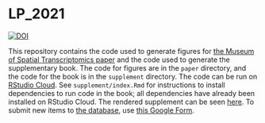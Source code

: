 # LP_2021

[![DOI](https://zenodo.org/badge/329703669.svg)](https://zenodo.org/badge/latestdoi/329703669)

This repository contains the code used to generate figures for [the Museum of Spatial Transcriptomics paper](https://www.biorxiv.org/content/10.1101/2021.05.11.443152v2) and the code used to generate the supplementary book. The code for figures are in the `paper` directory, and the code for the book is in the `supplement` directory. The code can be run on [RStudio Cloud](https://rstudio.cloud/project/2492054). See `supplement/index.Rmd` for instructions to install dependencies to run code in the book; all dependencies have already been installed on RStudio Cloud. The rendered supplement can be seen [here](https://pachterlab.github.io/LP_2021). To submit new items to [the database](https://docs.google.com/spreadsheets/d/1sJDb9B7AtYmfKv4-m8XR7uc3XXw_k4kGSout8cqZ8bY/edit#gid=588531469), use [this Google Form](https://forms.gle/HjQD9x6AMjR7C62SA).
